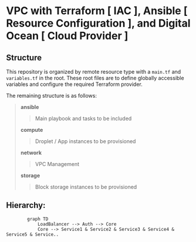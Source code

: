 # VPC with Terraform [ IAC ], Ansible [ Resource Configuration ], and Digital Ocean [ Cloud Provider ]
## Structure
This repository is organized by remote resource type with a `main.tf` and `variables.tf` in the root. These root files are to define globally accessible variables and configure the required Terraform provider. 

The remaining structure is as follows:
> **ansible**
>> Main playbook and tasks to be included
>
> **compute**
>> Droplet / App instances to be provisioned
>
> **network**
>> VPC Management
>
> **storage**
>> Block storage instances to be provisioned 

## Hierarchy:
``` mermaid
        graph TD
            LoadBalancer --> Auth --> Core
            Core --> Service1 & Service2 & Service3 & Service4 & Service5 & Service..
```
